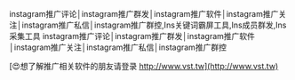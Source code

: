 instagram推广评论│instagram推广群发│instagram推广软件│instagram推广关注│instagram推广私信│instagram推广群控,Ins关键词霸屏工具,Ins成员群发,Ins采集工具
instagram推广评论│instagram推广群发│instagram推广软件│instagram推广关注│instagram推广私信│instagram推广群控

[😍想了解推广相关软件的朋友请登录 http://www.vst.tw](http://www.vst.tw)



